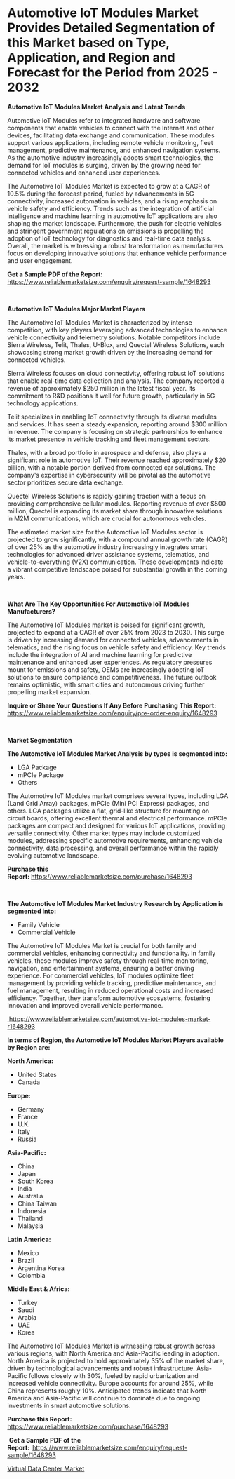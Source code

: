 <p><h1>Automotive IoT Modules Market Provides Detailed Segmentation of this Market based on Type, Application, and Region and Forecast for the Period from 2025 - 2032</h1></p><p><strong>Automotive IoT Modules Market Analysis and Latest Trends</strong></p>
<p><p>Automotive IoT Modules refer to integrated hardware and software components that enable vehicles to connect with the Internet and other devices, facilitating data exchange and communication. These modules support various applications, including remote vehicle monitoring, fleet management, predictive maintenance, and enhanced navigation systems. As the automotive industry increasingly adopts smart technologies, the demand for IoT modules is surging, driven by the growing need for connected vehicles and enhanced user experiences.</p><p>The Automotive IoT Modules Market is expected to grow at a CAGR of 10.5% during the forecast period, fueled by advancements in 5G connectivity, increased automation in vehicles, and a rising emphasis on vehicle safety and efficiency. Trends such as the integration of artificial intelligence and machine learning in automotive IoT applications are also shaping the market landscape. Furthermore, the push for electric vehicles and stringent government regulations on emissions is propelling the adoption of IoT technology for diagnostics and real-time data analysis. Overall, the market is witnessing a robust transformation as manufacturers focus on developing innovative solutions that enhance vehicle performance and user engagement.</p></p>
<p><strong>Get a Sample PDF of the Report:&nbsp;</strong> <a href="https://www.reliablemarketsize.com/enquiry/request-sample/1648293?utm_campaign=3175&utm_medium=2&utm_source=Github&utm_content=ia&utm_term=08042025&utm_id=automotive-iot-modules">https://www.reliablemarketsize.com/enquiry/request-sample/1648293</a></p>
<p>&nbsp;</p>
<p><strong>Automotive IoT Modules Major Market Players</strong></p>
<p><p>The Automotive IoT Modules Market is characterized by intense competition, with key players leveraging advanced technologies to enhance vehicle connectivity and telemetry solutions. Notable competitors include Sierra Wireless, Telit, Thales, U-Blox, and Quectel Wireless Solutions, each showcasing strong market growth driven by the increasing demand for connected vehicles.</p><p>Sierra Wireless focuses on cloud connectivity, offering robust IoT solutions that enable real-time data collection and analysis. The company reported a revenue of approximately $250 million in the latest fiscal year. Its commitment to R&D positions it well for future growth, particularly in 5G technology applications.</p><p>Telit specializes in enabling IoT connectivity through its diverse modules and services. It has seen a steady expansion, reporting around $300 million in revenue. The company is focusing on strategic partnerships to enhance its market presence in vehicle tracking and fleet management sectors.</p><p>Thales, with a broad portfolio in aerospace and defense, also plays a significant role in automotive IoT. Their revenue reached approximately $20 billion, with a notable portion derived from connected car solutions. The company's expertise in cybersecurity will be pivotal as the automotive sector prioritizes secure data exchange.</p><p>Quectel Wireless Solutions is rapidly gaining traction with a focus on providing comprehensive cellular modules. Reporting revenue of over $500 million, Quectel is expanding its market share through innovative solutions in M2M communications, which are crucial for autonomous vehicles.</p><p>The estimated market size for the Automotive IoT Modules sector is projected to grow significantly, with a compound annual growth rate (CAGR) of over 25% as the automotive industry increasingly integrates smart technologies for advanced driver assistance systems, telematics, and vehicle-to-everything (V2X) communication. These developments indicate a vibrant competitive landscape poised for substantial growth in the coming years.</p></p>
<p>&nbsp;</p>
<p><strong>What Are The Key Opportunities For Automotive IoT Modules Manufacturers?</strong></p>
<p><p>The Automotive IoT Modules market is poised for significant growth, projected to expand at a CAGR of over 25% from 2023 to 2030. This surge is driven by increasing demand for connected vehicles, advancements in telematics, and the rising focus on vehicle safety and efficiency. Key trends include the integration of AI and machine learning for predictive maintenance and enhanced user experiences. As regulatory pressures mount for emissions and safety, OEMs are increasingly adopting IoT solutions to ensure compliance and competitiveness. The future outlook remains optimistic, with smart cities and autonomous driving further propelling market expansion.</p></p>
<p><strong>Inquire or Share Your Questions If Any Before Purchasing This Report:</strong> <a href="https://www.reliablemarketsize.com/enquiry/pre-order-enquiry/1648293?utm_campaign=3175&utm_medium=2&utm_source=Github&utm_content=ia&utm_term=08042025&utm_id=automotive-iot-modules">https://www.reliablemarketsize.com/enquiry/pre-order-enquiry/1648293</a></p>
<p>&nbsp;</p>
<p><strong>Market Segmentation</strong></p>
<p><strong>The Automotive IoT Modules Market Analysis by types is segmented into:</strong></p>
<p><ul><li>LGA Package</li><li>mPCIe Package</li><li>Others</li></ul></p>
<p><p>The Automotive IoT Modules market comprises several types, including LGA (Land Grid Array) packages, mPCIe (Mini PCI Express) packages, and others. LGA packages utilize a flat, grid-like structure for mounting on circuit boards, offering excellent thermal and electrical performance. mPCIe packages are compact and designed for various IoT applications, providing versatile connectivity. Other market types may include customized modules, addressing specific automotive requirements, enhancing vehicle connectivity, data processing, and overall performance within the rapidly evolving automotive landscape.</p></p>
<p><strong>Purchase this Report:&nbsp;</strong><a href="https://www.reliablemarketsize.com/purchase/1648293?utm_campaign=3175&utm_medium=2&utm_source=Github&utm_content=ia&utm_term=08042025&utm_id=automotive-iot-modules">https://www.reliablemarketsize.com/purchase/1648293</a></p>
<p>&nbsp;</p>
<p><strong>The Automotive IoT Modules Market Industry Research by Application is segmented into:</strong></p>
<p><ul><li>Family Vehicle</li><li>Commercial Vehicle</li></ul></p>
<p><p>The Automotive IoT Modules Market is crucial for both family and commercial vehicles, enhancing connectivity and functionality. In family vehicles, these modules improve safety through real-time monitoring, navigation, and entertainment systems, ensuring a better driving experience. For commercial vehicles, IoT modules optimize fleet management by providing vehicle tracking, predictive maintenance, and fuel management, resulting in reduced operational costs and increased efficiency. Together, they transform automotive ecosystems, fostering innovation and improved overall vehicle performance.</p></p>
<p><a href="https://www.reliablemarketsize.com/automotive-iot-modules-market-r1648293?utm_campaign=3175&utm_medium=2&utm_source=Github&utm_content=ia&utm_term=08042025&utm_id=automotive-iot-modules">&nbsp;https://www.reliablemarketsize.com/automotive-iot-modules-market-r1648293</a></p>
<p><strong>In terms of Region, the Automotive IoT Modules Market Players available by Region are:</strong></p>
<p>
    <p> <strong> North America: </strong>
        <ul>
            <li>United States</li>
            <li>Canada</li>
        </ul>
        </p> 
    <p> <strong> Europe: </strong>
        <ul>
            <li>Germany</li>
            <li>France</li>
            <li>U.K.</li>
            <li>Italy</li>
            <li>Russia</li>
        </ul>
        </p> 
    <p> <strong> Asia-Pacific: </strong>
        <ul>
            <li>China</li>
            <li>Japan</li>
            <li>South Korea</li>
            <li>India</li>
            <li>Australia</li>
            <li>China Taiwan</li>
            <li>Indonesia</li>
            <li>Thailand</li>
            <li>Malaysia</li>
        </ul>
        </p> 
    <p> <strong> Latin America: </strong>
        <ul>
            <li>Mexico</li>
            <li>Brazil</li>
            <li>Argentina Korea</li>
            <li>Colombia</li>
        </ul>
        </p> 
    <p> <strong> Middle East & Africa: </strong>
        <ul>
            <li>Turkey</li>
            <li>Saudi</li>
            <li>Arabia</li>
            <li>UAE</li>
            <li>Korea</li>
        </ul>
    </p>
    </p>
<p><p>The Automotive IoT Modules Market is witnessing robust growth across various regions, with North America and Asia-Pacific leading in adoption. North America is projected to hold approximately 35% of the market share, driven by technological advancements and robust infrastructure. Asia-Pacific follows closely with 30%, fueled by rapid urbanization and increased vehicle connectivity. Europe accounts for around 25%, while China represents roughly 10%. Anticipated trends indicate that North America and Asia-Pacific will continue to dominate due to ongoing investments in smart automotive solutions.</p></p>
<p><strong>Purchase this Report: </strong><a href="https://www.reliablemarketsize.com/purchase/1648293?utm_campaign=3175&utm_medium=2&utm_source=Github&utm_content=ia&utm_term=08042025&utm_id=automotive-iot-modules">https://www.reliablemarketsize.com/purchase/1648293</a></p>
<p>&nbsp;<strong>Get a Sample PDF of the Report:&nbsp;&nbsp;</strong><a href="https://www.reliablemarketsize.com/enquiry/request-sample/1648293?utm_campaign=3175&utm_medium=2&utm_source=Github&utm_content=ia&utm_term=08042025&utm_id=automotive-iot-modules">https://www.reliablemarketsize.com/enquiry/request-sample/1648293</a></p>
<p><strong></strong></p>
<p><p><a href="https://github.com/lalolatiot/Market-Research-Report-List-1/blob/main/virtual-data-center-market.md?utm_campaign=3175&utm_medium=2&utm_source=Github&utm_content=ia&utm_term=08042025&utm_id=automotive-iot-modules">Virtual Data Center Market</a></p></p>